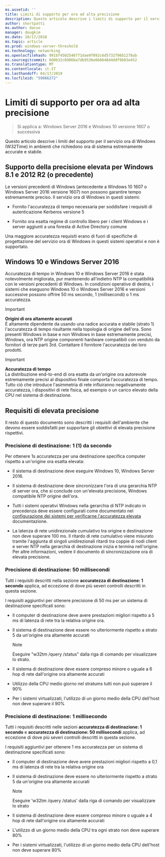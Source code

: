 ```yaml
---
ms.assetid: ''
title: Limiti di supporto per ora ad alta precisione
description: Questo articolo descrive i limiti di supporto per il servizio ora di Windows (W32Time) in ambienti che richiedono ora di sistema estremamente accurate e stabile.
author: shortpatti
ms.author: dacuo
manager: dougkim
ms.date: 10/17/2018
ms.topic: article
ms.prod: windows-server-threshold
ms.technology: networking
ms.openlocfilehash: 991bf4502546771dae9f092c6d5732f96b1278ab
ms.sourcegitcommit: 0d0b32c8986ba7db9536e0b8648d4ddf9b03e452
ms.translationtype: MT
ms.contentlocale: it-IT
ms.lasthandoff: 04/17/2019
ms.locfileid: "59866272"
---
```

# <a name="support-boundary-for-high-accuracy-time"></a>Limiti di supporto per ora ad alta precisione

>Si applica a: Windows Server 2016 e Windows 10 versione 1607 o successiva

Questo articolo descrive i limiti del supporto per il servizio ora di Windows (W32Time) in ambienti che richiedono ora di sistema estremamente accurate e stabile.

## <a name="high-accuracy-support-for-windows-81-and-2012-r2-or-prior"></a>Supporto della precisione elevata per Windows 8.1 e 2012 R2 (o precedente)

Le versioni precedenti di Windows (antecedente a Windows 10 1607 o Windows Server 2016 versione 1607) non possono garantire tempo estremamente preciso. Il servizio ora di Windows in questi sistemi:

-   Fornito l'accuratezza di tempo necessaria per soddisfare i requisiti di autenticazione Kerberos versione 5

-   Fornito ora esatta regime di controllo libero per i client Windows e i server aggiunti a una foresta di Active Directory comune

Una maggiore accuratezza requisiti erano di fuori di specifiche di progettazione del servizio ora di Windows in questi sistemi operativi e non è supportato.

## <a name="windows-10-and-windows-server-2016"></a>Windows 10 e Windows Server 2016

Accuratezza di tempo in Windows 10 e Windows Server 2016 è stata notevolmente migliorata, pur mantenendo all'indietro NTP la compatibilità con le versioni precedenti di Windows. In condizioni operative di destra, i sistemi che eseguono Windows 10 o Windows Server 2016 e versioni successive possono offrire 50 ms secondo, 1 (millisecondi) o 1 ms accuratezza.

>[!IMPORTANT]
>**Origini di ora altamente accurati**<br>
>È altamente dipendente da usando una radice accurata e stabile (strato 1) l'accuratezza di tempo risultante nella topologia di origine dell'ora. Sono presenti Windows in base e non Windows in base estremamente precisi, Windows, ora NTP origine componenti hardware compatibili con venduto da fornitori di terze parti 3rd. Contattare il fornitore l'accuratezza dei loro prodotti.

>[!IMPORTANT]
>**Accuratezza di tempo**<br>
>La distribuzione end-to-end di ora esatta da un'origine ora autorevole estremamente precisi al dispositivo finale comporta l'accuratezza di tempo. Tutto ciò che introduce l'asimmetria di rete influiranno negativamente accuratezza, i dispositivi di rete fisica, ad esempio o un carico elevato della CPU nel sistema di destinazione.

## <a name="high-accuracy-requirements"></a>Requisiti di elevata precisione

Il resto di questo documento sono descritti i requisiti dell'ambiente che devono essere soddisfatti per supportare gli obiettivi di elevata precisione rispettivi.

### <a name="target-accuracy-1-second-1s"></a>Precisione di destinazione: 1 (1) da secondo

Per ottenere 1s accuratezza per una destinazione specifica computer rispetto a un'origine ora esatta elevata:

-   Il sistema di destinazione deve eseguire Windows 10, Windows Server 2016.

-   Il sistema di destinazione deve sincronizzare l'ora di una gerarchia NTP di server ora, che si conclude con un'elevata precisione, Windows compatibile NTP origine dell'ora.

-   Tutti i sistemi operativi Windows nella gerarchia di NTP indicato in precedenza deve essere configurati come documentato nel [configurazione dei sistemi per verificarne l'accuratezza elevata](configuring-systems-for-high-accuracy.md) documentazione.

-   La latenza di rete unidirezionale cumulativo tra origine e destinazione non deve superare 100 ms. Il ritardo di rete cumulativo viene misurato tramite l'aggiunta di singoli unidirezionali ritardi tra coppie di nodi client e server NTP nella gerarchia di destinazione inizia e termina nell'origine. Per altre informazioni, vedere il documento di sincronizzazione ora di elevata precisione.

### <a name="target-accuracy-50-milliseconds"></a>Precisione di destinazione: 50 millisecondi

Tutti i requisiti descritti nella sezione **accuratezza di destinazione: 1 secondo** applica, ad eccezione di dove più severi controlli descritti in questa sezione.

I requisiti aggiuntivi per ottenere precisione di 50 ms per un sistema di destinazione specificati sono:

-   Il computer di destinazione deve avere prestazioni migliori rispetto a 5 ms di latenza di rete tra la relativa origine ora.

-   Il sistema di destinazione deve essere no ulteriormente rispetto a strato 5 da un'origine ora altamente accurati

    >[!Note]
    >Eseguire "w32tm /query /status" dalla riga di comando per visualizzare lo strato.

-   Il sistema di destinazione deve essere compreso minore o uguale a 6 hop di rete dall'origine ora altamente accurati

-   Utilizzo della CPU medio giorno nel stratums tutti non può superare il 90%

-   Per i sistemi virtualizzati, l'utilizzo di un giorno medio della CPU dell'host non deve superare il 90%

### <a name="target-accuracy-1-millisecond"></a>Precisione di destinazione: 1 millisecondo

Tutti i requisiti descritti nelle sezioni **accuratezza di destinazione: 1 secondo** e **accuratezza di destinazione: 50 millisecondi** applica, ad eccezione di dove più severi controlli descritti in questa sezione.

I requisiti aggiuntivi per ottenere 1 ms accuratezza per un sistema di destinazione specificati sono:

-   Il computer di destinazione deve avere prestazioni migliori rispetto a 0,1 ms di latenza di rete tra la relativa origine ora

-   Il sistema di destinazione deve essere no ulteriormente rispetto a strato 5 da un'origine ora altamente accurati

    >[!Note]
    >Eseguire 'w32tm /query /status' dalla riga di comando per visualizzare lo strato

-   Il sistema di destinazione deve essere compreso minore o uguale a 4 hop di rete dall'origine ora altamente accurati

-   L'utilizzo di un giorno medio della CPU tra ogni strato non deve superare 80%

-   Per i sistemi virtualizzati, l'utilizzo di un giorno medio della CPU dell'host non deve superare 80%
